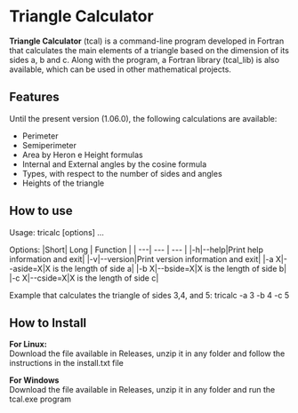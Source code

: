 # Triangle Calculator

**Triangle Calculator** (tcal) is a command-line program developed in Fortran that calculates the main elements of a triangle based on the dimension of its sides a, b and c. Along with the program, a Fortran library (tcal_lib) is also available, which can be used in other mathematical projects.

## Features
Until the present version (1.06.0), the following calculations are available:
* Perimeter
* Semiperimeter
* Area by Heron e Height formulas
* Internal and External angles by the cosine formula
* Types, with respect to the number of sides and angles
* Heights of the triangle

## How to use

Usage: tricalc [options] …

Options:
|Short| Long | Function |
| ---| --- | --- |
|-h|--help|Print help information and exit|
|-v|--version|Print version information and exit|
|-a X|--aside=X|X is the length of side a|
|-b X|--bside=X|X is the length of side b|
|-c X|--cside=X|X is the length of side c|

Example that calculates the triangle of sides 3,4, and 5:
tricalc -a 3 -b 4 -c 5 

## How to Install
**For Linux:**  
Download the file available in Releases, unzip it in any folder and follow the instructions in the install.txt file  

**For Windows**  
Download the file available in Releases, unzip it in any folder and run the tcal.exe program  

